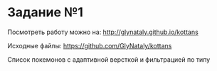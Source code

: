 # Задание №1

Посмотреть работу можно на: http://glynataly.github.io/kottans

Исходные файлы: https://github.com/GlyNataly/kottans

Список покемонов с адаптивной версткой и фильтрацией по типу
